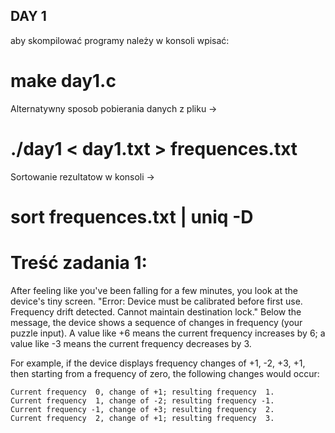 ## DAY 1

aby skompilować programy należy w konsoli wpisać: 
#  make day1.c

  Alternatywny sposob pobierania danych z pliku ->
#  ./day1 < day1.txt > frequences.txt
  Sortowanie rezultatow w konsoli ->
#  sort frequences.txt | uniq -D

# Treść zadania 1:

After feeling like you've been falling for a few minutes,
you look at the device's tiny screen. "Error: Device must be
calibrated before first use. Frequency drift detected.
Cannot maintain destination lock." Below the message,
the device shows a sequence of changes in frequency
(your puzzle input). A value like +6 means the current
frequency increases by 6; a value like -3 means the
current frequency decreases by 3.

For example, if the device displays frequency changes
of +1, -2, +3, +1, then starting from a frequency of zero,
the following changes would occur:

    Current frequency  0, change of +1; resulting frequency  1.
    Current frequency  1, change of -2; resulting frequency -1.
    Current frequency -1, change of +3; resulting frequency  2.
    Current frequency  2, change of +1; resulting frequency  3.